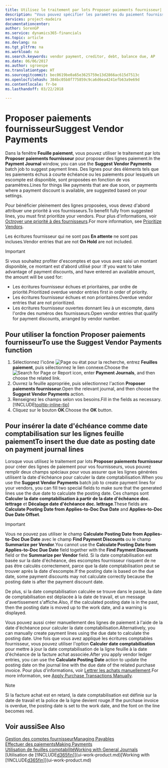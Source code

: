 ```yaml
---
title: Utilisez le traitement par lots Proposer paiements fournisseur| Microsoft Docs
description: "Vous pouvez spécifier les paramètres du paiement fournisseur pour obtenir des suggestions ou des propositions pour les paiements échus sous peu ou donnant lieu à une remise."
services: project-madeira
documentationcenter: 
author: SorenGP
ms.service: dynamics365-financials
ms.topic: article
ms.devlang: na
ms.tgt_pltfrm: na
ms.workload: na
ms.search.keywords: vendor payment, creditor, debt, balance due, AP
ms.date: 06/06/2017
ms.author: sgroespe
ms.translationtype: HT
ms.sourcegitcommit: bec0619be0a65e3625759e13d2866ac615d7513c
ms.openlocfilehash: 384bc05b8f775859c9ca6d6ea4241efb63a9e69d
ms.contentlocale: fr-be
ms.lasthandoff: 03/22/2018

---
```

# <a name="suggest-vendor-payments"></a><span data-ttu-id="aeb58-103">Proposer paiements fournisseur</span><span class="sxs-lookup"><span data-stu-id="aeb58-103">Suggest Vendor Payments</span></span>
<span data-ttu-id="aeb58-104">Dans la fenêtre **Feuille paiement**, vous pouvez utiliser le traitement par lots **Proposer paiements fournisseur** pour proposer des lignes paiement.</span><span class="sxs-lookup"><span data-stu-id="aeb58-104">In the **Payment Journal** window, you can use the **Suggest Vendor Payments** batch job to suggest payment lines.</span></span> <span data-ttu-id="aeb58-105">Des lignes pour des éléments tels que les paiements échus à courte échéance ou les paiements pour lesquels un escompte est disponible, sont proposées en fonction de vos paramètres.</span><span class="sxs-lookup"><span data-stu-id="aeb58-105">Lines for things like payments that are due soon, or payments where a payment discount is available, are suggested based on your settings.</span></span>

<span data-ttu-id="aeb58-106">Pour bénéficier pleinement des lignes proposées, vous devez d'abord attribuer une priorité à vos fournisseurs.</span><span class="sxs-lookup"><span data-stu-id="aeb58-106">To benefit fully from suggested lines, you must first prioritize your vendors.</span></span> <span data-ttu-id="aeb58-107">Pour plus d'informations, voir [Octroyer une priorité à des fournisseurs](purchasing-how-prioritize-vendors.md).</span><span class="sxs-lookup"><span data-stu-id="aeb58-107">For more information, see [Prioritize Vendors](purchasing-how-prioritize-vendors.md).</span></span>  

<span data-ttu-id="aeb58-108">Les écritures fournisseur qui ne sont pas **En attente** ne sont pas incluses.</span><span class="sxs-lookup"><span data-stu-id="aeb58-108">Vendor entries that are not **On Hold** are not included.</span></span>  

> [!IMPORTANT]  
>   <span data-ttu-id="aeb58-109">Si vous souhaitez profiter d'escomptes et que vous avez saisi un montant disponible, ce montant est d'abord utilisé pour :</span><span class="sxs-lookup"><span data-stu-id="aeb58-109">If you want to take advantage of payment discounts, and have entered an available amount, the amount will be used for:</span></span>  

* <span data-ttu-id="aeb58-110">Les écritures fournisseur échues et prioritaires, par ordre de priorité.</span><span class="sxs-lookup"><span data-stu-id="aeb58-110">Prioritized overdue vendor entries first in order of priority.</span></span>  
* <span data-ttu-id="aeb58-111">Les écritures fournisseur échues et non prioritaires.</span><span class="sxs-lookup"><span data-stu-id="aeb58-111">Overdue vendor entries that are not prioritized.</span></span>  
* <span data-ttu-id="aeb58-112">Les écritures fournisseur ouvertes donnant lieu à un escompte, dans l'ordre des numéros des fournisseurs.</span><span class="sxs-lookup"><span data-stu-id="aeb58-112">Open vendor entries that qualify for payment discounts, arranged by vendor number.</span></span>  

## <a name="to-use-the-suggest-vendor-payments-function"></a><span data-ttu-id="aeb58-113">Pour utiliser la fonction Proposer paiements fournisseur</span><span class="sxs-lookup"><span data-stu-id="aeb58-113">To use the Suggest Vendor Payments function</span></span>
1. <span data-ttu-id="aeb58-114">Sélectionnez l'icône ![Page ou état pour la recherche](media/ui-search/search_small.png "Page ou état pour la recherche"), entrez **Feuilles paiement**, puis sélectionnez le lien connexe.</span><span class="sxs-lookup"><span data-stu-id="aeb58-114">Choose the ![Search for Page or Report](media/ui-search/search_small.png "Search for Page or Report icon") icon, enter **Payment Journals**, and then choose the related link.</span></span>  
2. <span data-ttu-id="aeb58-115">Ouvrez la feuille appropriée, puis sélectionnez l'action **Proposer paiements fournisseur**.</span><span class="sxs-lookup"><span data-stu-id="aeb58-115">Open the relevant journal, and then choose the **Suggest Vendor Payments** action.</span></span>  
3. <span data-ttu-id="aeb58-116">Renseignez les champs selon vos besoins.</span><span class="sxs-lookup"><span data-stu-id="aeb58-116">Fill in the fields as necessary.</span></span> [!INCLUDE[tooltip-inline-tip](includes/tooltip-inline-tip_md.md)]  
4. <span data-ttu-id="aeb58-117">Cliquez sur le bouton **OK**.</span><span class="sxs-lookup"><span data-stu-id="aeb58-117">Choose the **OK** button.</span></span>  

## <a name="to-insert-the-due-date-as-posting-date-on-payment-journal-lines"></a><span data-ttu-id="aeb58-118">Pour insérer la date d'échéance comme date comptabilisation sur les lignes feuille paiement</span><span class="sxs-lookup"><span data-stu-id="aeb58-118">To insert the due date as posting date on payment journal lines</span></span>
<span data-ttu-id="aeb58-119">Lorsque vous utilisez le traitement par lots **Proposer paiements fournisseur** pour créer des lignes de paiement pour vos fournisseurs, vous pouvez remplir deux champs spéciaux pour vous assurer que les lignes générées utilisent la date d'échéance pour calculer la date comptabilisation.</span><span class="sxs-lookup"><span data-stu-id="aeb58-119">When you use the **Suggest Vendor Payments** batch job to create payment lines for your vendors, you can fill two special fields to make sure that the generated lines use the due date to calculate the posting date.</span></span> <span data-ttu-id="aeb58-120">Ces champs sont **Calculer la date comptabilisation à partir de la date d'échéance doc. lettrage** et **Décalage date d'échéance doc. lettrage**.</span><span class="sxs-lookup"><span data-stu-id="aeb58-120">These fields are **Calculate Posting Date from Applies-to-Doc Due Date** and **Applies-to-Doc Due Date Offset**.</span></span>  

> [!IMPORTANT]  
>   <span data-ttu-id="aeb58-121">Vous ne pouvez pas utiliser le champ **Calculate Posting Date from Applies-to-Doc Due Date** avec le champ **Find Payment Discounts** ou le champ **Summarize per Vendor**.</span><span class="sxs-lookup"><span data-stu-id="aeb58-121">You cannot use the **Calculate Posting Date from Applies-to-Doc Due Date** field together with the **Find Payment Discounts** field or the **Summarize per Vendor** field.</span></span> <span data-ttu-id="aeb58-122">Si la date comptabilisation est basée sur la date d'échéance, des escomptes fournisseur risquent de ne pas être calculés correctement, parce que la date comptabilisation peut se trouver après la date d'escompte.</span><span class="sxs-lookup"><span data-stu-id="aeb58-122">If the posting date is based on the due date, some payment discounts may not calculate correctly because the posting date is after the payment discount date.</span></span>  

<span data-ttu-id="aeb58-123">De plus, si la date comptabilisation calculée se trouve dans le passé, la date de comptabilisation est déplacée à la date de travail, et un message d'avertissement s'affiche.</span><span class="sxs-lookup"><span data-stu-id="aeb58-123">Also, if the calculated posting date is in the past, then the posting date is moved up to the work date, and a warning is displayed.</span></span>  

<span data-ttu-id="aeb58-124">Vous pouvez aussi créer manuellement des lignes de paiement à l'aide de la date d'échéance pour calculer la date comptabilisation.</span><span class="sxs-lookup"><span data-stu-id="aeb58-124">Alternatively, you can manually create payment lines using the due date to calculate the posting date.</span></span> <span data-ttu-id="aeb58-125">Une fois que vous avez appliqué les écritures comptables fournisseur, vous pouvez utiliser l'option **Calculer date comptabilisation** pour mettre à jour la date comptabilisation de la ligne feuille à la date d'échéance de la facture achat associée.</span><span class="sxs-lookup"><span data-stu-id="aeb58-125">After you apply vendor ledger entries, you can use the **Calculate Posting Date** action to update the posting date on the journal line with the due date of the related purchase invoice.</span></span> <span data-ttu-id="aeb58-126">Pour plus d'informations, voir [Lettrer les achats manuellement](payables-how-apply-purchase-transactions-manually.md).</span><span class="sxs-lookup"><span data-stu-id="aeb58-126">For more information, see [Apply Purchase Transactions Manually](payables-how-apply-purchase-transactions-manually.md).</span></span>  

> [!NOTE]  
>   <span data-ttu-id="aeb58-127">Si la facture achat est en retard, la date comptabilisation est définie sur la date de travail et la police de la ligne devient rouge.</span><span class="sxs-lookup"><span data-stu-id="aeb58-127">If the purchase invoice is overdue, the posting date is set to the work date, and the font on the line becomes red.</span></span>  

## <a name="see-also"></a><span data-ttu-id="aeb58-128">Voir aussi</span><span class="sxs-lookup"><span data-stu-id="aeb58-128">See Also</span></span>
[<span data-ttu-id="aeb58-129">Gestion des comptes fournisseur</span><span class="sxs-lookup"><span data-stu-id="aeb58-129">Managing Payables</span></span>](payables-manage-payables.md)  
[<span data-ttu-id="aeb58-130">Effectuer des paiements</span><span class="sxs-lookup"><span data-stu-id="aeb58-130">Making Payments</span></span>](payables-make-payments.md)  
[<span data-ttu-id="aeb58-131">Utilisation de feuilles comptabilité</span><span class="sxs-lookup"><span data-stu-id="aeb58-131">Working with General Journals</span></span>](ui-work-general-journals.md)  
<span data-ttu-id="aeb58-132">[Utilisation de [!INCLUDE[d365fin](includes/d365fin_md.md)]](ui-work-product.md)</span><span class="sxs-lookup"><span data-stu-id="aeb58-132">[Working with [!INCLUDE[d365fin](includes/d365fin_md.md)]](ui-work-product.md)</span></span>  

